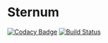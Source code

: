 # Sternum

[![Codacy Badge](https://api.codacy.com/project/badge/Grade/ac863680dcac4a2ba90672a9778ebf29)](https://www.codacy.com/manual/anegm98/sternum?utm_source=github.com&amp;utm_medium=referral&amp;utm_content=anegm98/sternum&amp;utm_campaign=Badge_Grade)
[![Build Status](https://travis-ci.org/anegm98/Sternum.svg?branch=master)](https://travis-ci.org/github/anegm98/Sternum)
